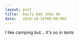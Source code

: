 ```yaml
---
layout: post
title:  Daily Dad Joke 4U
date:   2024-10-24T00:00:00Z
---
```

I like camping but... it's so in tents
